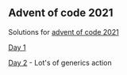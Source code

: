 ## Advent of code 2021
Solutions for [advent of code 2021](https://adventofcode.com/2021)


 [Day 1](https://github.com/Hyde46/advent_of_code_2021/blob/main/src/bin/day-1.rs)
 
 [Day 2](https://github.com/Hyde46/advent_of_code_2021/blob/main/src/bin/day-2.rs) - Lot's of generics action 

